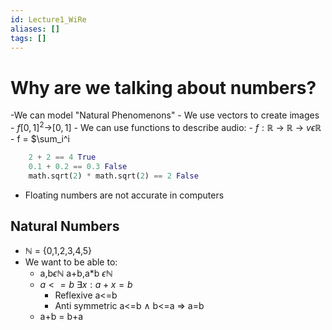 ```yaml
---
id: Lecture1_WiRe
aliases: []
tags: []
---
```



# Why are we talking about numbers?
-We can model "Natural Phenomenons"
    - We use vectors to create images
        - $f[0,1]^2$->$[0,1]$
    - We can use functions to describe audio:
        - $f:\mathbb R$ -> $\mathbb R$ -> $v \epsilon \mathbb R$
        - f = $\sum_i^i


```Python
    2 + 2 == 4 True
    0.1 + 0.2 == 0.3 False
    math.sqrt(2) * math.sqrt(2) == 2 False
```
-  Floating numbers are not accurate in computers


## Natural Numbers

- $\mathbb N$ = {0,1,2,3,4,5}
- We want to be able to:
    - a,b$\epsilon \mathbb N$ a+b,a*b $\epsilon \mathbb N$
    - $a<=b$   $\exists x: a+x =b$
        - Reflexive a<=b
        - Anti symmetric a<=b $\wedge$ b<=a => a=b
    - a+b = b+a
